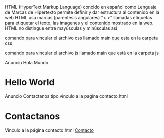 HTML (HyperText Markup Language) concido en español como Lenguaje de Marcas de Hipertexto permite definir y dar estructura al contenido en la web
HTML usa marcas (parentesis angulares) "< >"  llamadas etiquetas para etiquetar el texto, las imagenes y el contenido mostrado en la web.
HTML no distingue entre mayúsculas y minúsculas asi <Title> es lo mismo que <title> o <TITLE>
<html>
<head>
<title>Titulo de la página</title>

comando para vincular el archivo css llamado main que esta en la carpeta css
<link rel="stylesheet" href="css/main.css" />

comando para vincular el archivo js llamado main que está en la carpeta js
<script src="js/main.js"></script>
</head>
<body>

Anuncio Hola Mundo
<h1>Hello World</h1>

Anuncio Contactanos tipo vínculo a la pagina contacto.html
<h1>Contactanos</h1>

Vinculo a la página contacto.html
    <a href="contacto.html"> Contacto </a>
</body>
</html>
